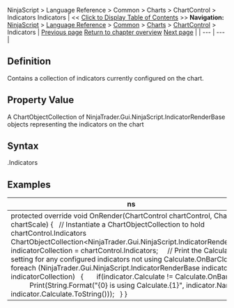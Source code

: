 ﻿
NinjaScript > Language Reference > Common > Charts > ChartControl > Indicators
Indicators
| << [Click to Display Table of Contents](chartcontrol_indicators.md) >> **Navigation:**     [NinjaScript](ninjascript-1.md) > [Language Reference](language_reference_wip-1.md) > [Common](common-1.md) > [Charts](chart-1.md) > [ChartControl](chartcontrol-1.md) > Indicators | [Previous page](getxbytime-1.md) [Return to chapter overview](chartcontrol-1.md) [Next page](isscrollarrowvisible-1.md) |
| --- | --- |
## Definition
Contains a collection of indicators currently configured on the chart.
## 
## Property Value
A ChartObjectCollection of NinjaTrader.Gui.NinjaScript.IndicatorRenderBase objects representing the indicators on the chart
 
## Syntax
<ChartControl>.Indicators
## 
## Examples
| ns |
| --- |
| protected override void OnRender(ChartControl chartControl, ChartScale chartScale) {    // Instantiate a ChartObjectCollection to hold chartControl.Indicators    ChartObjectCollection<NinjaTrader.Gui.NinjaScript.IndicatorRenderBase> indicatorCollection = chartControl.Indicators;      // Print the Calculate setting for any configured indicators not using Calculate.OnBarClose    foreach (NinjaTrader.Gui.NinjaScript.IndicatorRenderBase indicator in indicatorCollection)    {        if(indicator.Calculate != Calculate.OnBarClose)            Print(String.Format("{0} is using Calculate.{1}", indicator.Name, indicator.Calculate.ToString()));    } } |

